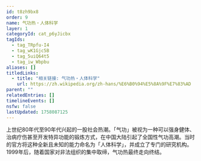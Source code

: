 ```yaml
---
id: t8zh9bx8
order: 9
name: 气功热・人体科学
layer: 1
categoryId: cat_p6yJicbx
tagIds:
  - tag_TRpfu-I4
  - tag_wK1Gjc5B
  - tag_5uiQ64t5
  - tag_iw_Wbpbu
aliases: []
titledLinks:
  - title: "相关链接: 气功热・人体科学"
    url: https://zh.wikipedia.org/zh-hans/%E6%B0%94%E5%8A%9F%E7%83%AD
parent: ""
relatedEntries: []
timelineEvents: []
nsfw: false
lastUpdated: 1758087125
---
```


上世纪80年代至90年代兴起的一股社会热潮。「气功」被视为一种可以强身健体、治病疗伤甚至开发特异功能的锻炼方式，在中国大陆引起了全国性气功高潮。当时的官方将这种全新且未知的能力命名为「人体科学」，并成立了专门的研究机构。1999年后，随着国家对非法组织的集中取缔，气功热最终走向终结。